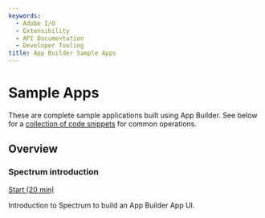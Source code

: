 ```yaml
---
keywords:
  - Adobe I/O
  - Extensibility
  - API Documentation
  - Developer Tooling
title: App Builder Sample Apps  
---
```


# Sample Apps 

These are complete sample applications built using App Builder. See below for a [collection of code snippets](#code-snippets) for common operations.

## Overview

<DiscoverBlock slots="heading, link, text" width="100%" />

### Spectrum introduction

[Start (20 min)](spectrum-intro/index.md)

Introduction to Spectrum to build an App Builder App UI.

